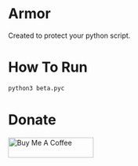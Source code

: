# Armor
Created to protect your python script.

# How To Run
```bash
python3 beta.pyc
```

# Donate
<a href="https://www.buymeacoffee.com/riok9" target="_blank"><img src="https://cdn.buymeacoffee.com/buttons/default-yellow.png" alt="Buy Me A Coffee" height="41" width="174"></a>
